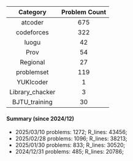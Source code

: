 | Category      | Problem Count |
|:-----------:|:--------:|
|atcoder | 675|
|codeforces | 322|
|luogu | 42|
|Prov | 54|
|Regional | 27|
|problemset | 119|
|YUKIcoder | 1|
|Library_chacker | 3|
|BJTU_training | 30|

#### Summary (since 2024/12)
- 2025/03/10   problems: 1272;   R_lines: 43456;
- 2025/02/28   problems: 1096;   R_lines: 38213;
- 2025/01/30   problems: 833;   R_lines: 30520;
- 2024/12/31   problems: 485;   R_lines: 20786;